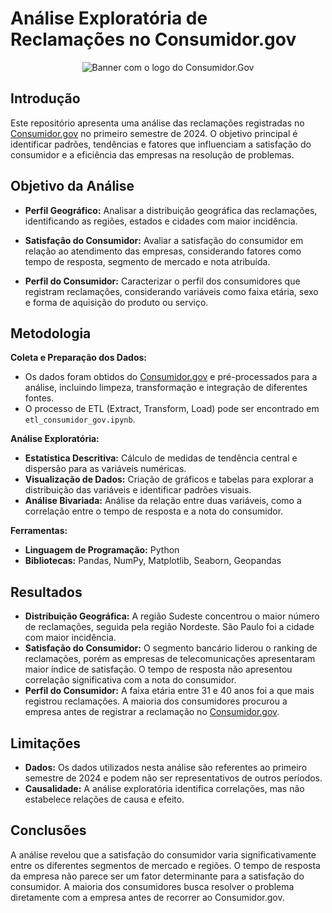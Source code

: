 # Análise Exploratória de Reclamações no Consumidor.gov

<center>

<img  src='../analise_consumidor.gov/utilities/img/consumidor-gov.jpg' alt='Banner com o logo  do  Consumidor.Gov'>
  
</center>

## Introdução 

Este repositório apresenta uma análise das reclamações registradas no [Consumidor.gov](https://www.consumidor.gov.br)  no primeiro semestre de 2024. O objetivo principal é identificar padrões, tendências e fatores que influenciam a satisfação do consumidor e a eficiência das empresas na resolução de problemas.

## Objetivo da Análise

* **Perfil Geográfico:** Analisar a distribuição geográfica das reclamações, identificando as regiões, estados e cidades com maior incidência.

* **Satisfação do Consumidor:** Avaliar a satisfação do consumidor em relação ao atendimento das empresas, considerando fatores como tempo de resposta, segmento de mercado e nota atribuída.
* **Perfil do Consumidor:** Caracterizar o perfil dos consumidores que registram reclamações, considerando variáveis como faixa etária, sexo e forma de aquisição do produto ou serviço.

## Metodologia

**Coleta e Preparação dos Dados:**
* Os dados foram obtidos do [Consumidor.gov](https://www.consumidor.gov.br) e pré-processados para a análise, incluindo limpeza, transformação e integração de diferentes fontes.
* O processo de ETL (Extract, Transform, Load) pode ser encontrado em `etl_consumidor_gov.ipynb`.

**Análise Exploratória:**
* **Estatística Descritiva:** Cálculo de medidas de tendência central e dispersão para as variáveis numéricas.
* **Visualização de Dados:** Criação de gráficos e tabelas para explorar a distribuição das variáveis e identificar padrões visuais.
* **Análise Bivariada:** Análise da relação entre duas variáveis, como a correlação entre o tempo de resposta e a nota do consumidor.

**Ferramentas:**
* **Linguagem de Programação:** Python
* **Bibliotecas:** Pandas, NumPy, Matplotlib, Seaborn, Geopandas

## Resultados

* **Distribuição Geográfica:** A região Sudeste concentrou o maior número de reclamações, seguida pela região Nordeste. São Paulo foi a cidade com maior incidência.
* **Satisfação do Consumidor:** O segmento bancário liderou o ranking de reclamações, porém as empresas de telecomunicações apresentaram maior índice de satisfação. O tempo de resposta não apresentou correlação significativa com a nota do consumidor.
* **Perfil do Consumidor:** A faixa etária entre 31 e 40 anos foi a que mais registrou reclamações. A maioria dos consumidores procurou a empresa antes de registrar a reclamação no [Consumidor.gov](https://www.consumidor.gov.br).


## Limitações

* **Dados:** Os dados utilizados nesta análise são referentes ao primeiro semestre de 2024 e podem não ser representativos de outros períodos.
* **Causalidade:** A análise exploratória identifica correlações, mas não estabelece relações de causa e efeito. 


## Conclusões

A análise revelou que a satisfação do consumidor varia significativamente entre os diferentes segmentos de mercado e regiões. O tempo de resposta da empresa não parece ser um fator determinante para a satisfação do consumidor. A maioria dos consumidores busca resolver o problema diretamente com a empresa antes de recorrer ao Consumidor.gov.

